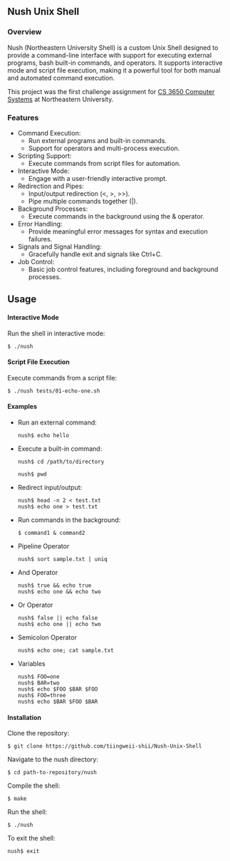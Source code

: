 ## Nush Unix Shell
### Overview
Nush (Northeastern University Shell) is a custom Unix Shell designed to provide a command-line interface with support for executing external programs, bash built-in commands, and operators. It supports interactive mode and script file execution, making it a powerful tool for both manual and automated command execution.

This project was the first challenge assignment for [CS 3650 Computer Systems](https://searchneu.com/NEU/202110/search/CS3650) at Northeastern University.


### Features
- Command Execution:
    - Run external programs and built-in commands.
    - Support for operators and multi-process execution.
- Scripting Support:
    - Execute commands from script files for automation.
- Interactive Mode:
    - Engage with a user-friendly interactive prompt.
- Redirection and Pipes:
    - Input/output redirection (<, >, >>).
    - Pipe multiple commands together (|).
- Background Processes:
    - Execute commands in the background using the & operator.
- Error Handling:
    - Provide meaningful error messages for syntax and execution failures.
- Signals and Signal Handling:
    - Gracefully handle exit and signals like Ctrl+C.
- Job Control:
    - Basic job control features, including foreground and background processes.

## Usage
#### Interactive Mode
Run the shell in interactive mode:
```
$ ./nush
```
#### Script File Execution
Execute commands from a script file:
```
$ ./nush tests/01-echo-one.sh
```
#### Examples
- Run an external command:
    ```
    nush$ echo hello
    ```
- Execute a built-in command:
    ```
    nush$ cd /path/to/directory
    ```
    ```
    nush$ pwd
    ```
- Redirect input/output:
    ```
    nush$ head -n 2 < test.txt
    nush$ echo one > test.txt
    ```
- Run commands in the background:
    ```
    $ command1 & command2
    ```
- Pipeline Operator
    ```
    nush$ sort sample.txt | uniq
    ```
- And Operator
    ```
    nush$ true && echo true
    nush$ echo one && echo two
    ```
- Or Operator
    ```
    nush$ false || echo false
    nush$ echo one || echo two
    ```
- Semicolon Operator
    ```
    nush$ echo one; cat sample.txt
    ```
- Variables
    ```
    nush$ FOO=one
    nush$ BAR=two
    nush$ echo $FOO $BAR $FOO
    nush$ FOO=three
    nush$ echo $BAR $FOO $BAR
    ```
#### Installation
Clone the repository:
```
$ git clone https://github.com/tiingweii-shii/Nush-Unix-Shell
```
Navigate to the nush directory:
```
$ cd path-to-repository/nush
```
Compile the shell:
```
$ make
```
Run the shell:
```
$ ./nush
```
To exit the shell:
```
nush$ exit
```
